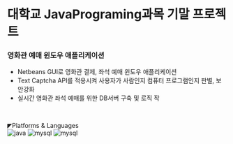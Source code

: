 # 대학교 JavaPrograming과목 기말 프로젝트

### 영화관 예매 윈도우 애플리케이션
* Netbeans GUI로 영화관 결제, 좌석 예매 윈도우 애플리케이션
* Text Captcha API를 적용시켜 사용자가 사람인지 컴퓨터 프로그램인지 판별, 보안강화
* 실시간 영화관 좌석 예매를 위한 DB서버 구축 및 로직 작 
<br>

◤Platforms & Languages<br>
![java](https://img.shields.io/badge/Java-ED8B00?style=for-the-badge&logo=openjdk&logoColor=white)
![mysql](https://img.shields.io/badge/MySQL-4479A1?style=for-the-badge&logo=mysql&logoColor=white)
![mysql](https://img.shields.io/badge/apachenetbeanside-#1B6AC6?style=for-the-badge&logo=mysql&logoColor=white)
